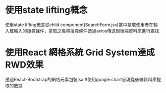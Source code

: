 # 使用state lifting概念
使用state lifting概念從child component(SearchForm.jsx)當中拿取使用者在輸入框輸入的搜尋條件，拿取之後將搜尋條件透過axios傳送到後端資料庫進行查找
# 使用React 網格系統 Grid System達成RWD效果
透過React-Bootstrap的網格元素包裝jsx
#使用google chart呈現從後端資料庫提取的數據
